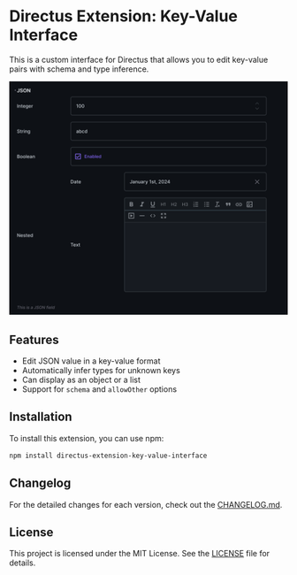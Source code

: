 # Directus Extension: Key-Value Interface

This is a custom interface for Directus that allows you to edit key-value pairs with schema and type inference.

![](./screenshots/screenshot-1.png)

## Features

- Edit JSON value in a key-value format
- Automatically infer types for unknown keys
- Can display as an object or a list
- Support for `schema` and `allowOther` options

## Installation

To install this extension, you can use npm:

```sh
npm install directus-extension-key-value-interface
```

## Changelog

For the detailed changes for each version, check out the [CHANGELOG.md](CHANGELOG.md).

## License

This project is licensed under the MIT License. See the [LICENSE](LICENSE) file for details.
